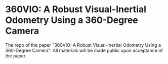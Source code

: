 # 360VIO: A Robust Visual-Inertial Odometry Using a 360-Degree Camera
The repo of the paper "360VIO: A Robust Visual-Inertial Odometry Using a 360-Degree Camera". All materials will be made public upon acceptance of the paper.